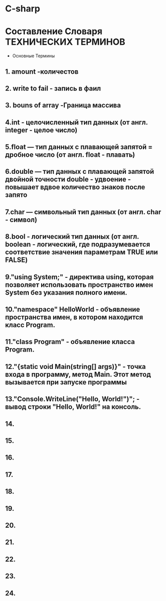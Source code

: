 # C-sharp
# Составление Словаря ТЕХНИЧЕСКИХ ТЕРМИНОВ
* Основные Термины
## 1. amount -количестов 
## 2. write to fail - запись в фаил
## 3. bouns of array -Граница массива 
## 4.int - целочисленный тип данных (от англ. integer - целое число)
## 5.float — тип данных с плавающей запятой = дробное число (от англ. float - плавать)
## 6.double — тип данных с плавающей запятой двойной точности double - удвоение - повышает вдвое количество знаков после запято
## 7.char — символьный тип данных (от англ. char - символ)
## 8.bool - логический тип данных (от англ. boolean - логический, где подразумевается соответствие значения параметрам TRUE или FALSE)
## 9."using System;" - директива using, которая позволяет использовать пространство имен System без указания полного имени.
## 10."namespace" HelloWorld - объявление пространства имен, в котором находится класс Program.
## 11."class Program" - объявление класса Program.
## 12."{static void Main(string[] args)}" - точка входа в программу, метод Main. Этот метод вызывается при запуске программы
## 13."Console.WriteLine("Hello, World!")"; - вывод строки "Hello, World!" на консоль.
## 14.
## 15.
## 16.
## 17.
## 18.
## 19.
## 20.
## 21.
## 22.
## 23.
## 24.